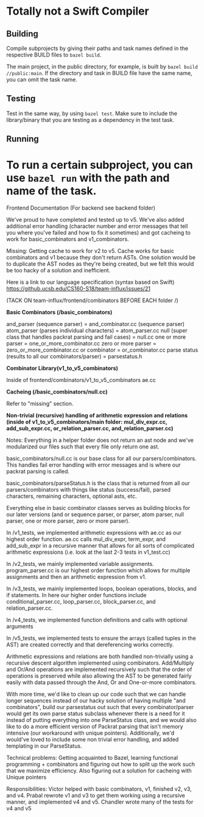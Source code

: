 
Totally not a Swift Compiler
=======================================

## Building

Compile subprojects by giving their paths and task names defined in the respective BUILD files to `bazel build`.

The main project, in the public directory, for example, is built by `bazel build //public:main`. If the directory and task in BUILD file have the same name, you can omit the task name.

## Testing

Test in the same way, by using `bazel test`. Make sure to include the library/binary that you are testing as a dependency in the test task.

## Running

To run a certain subproject, you can use `bazel run` with the path and name of the task.
=======================================

Frontend Documentation (For backend see backend folder)

We've proud to have completed and tested up to v5. We've also added additional error handling (character number and error messages that tell you where you've failed and how to fix it sometimes) and got cacheing to work for basic_combinators and v1_combinators.

Missing: Getting cache to work for v2 to v5. Cache works for basic combinators and v1 because they don't return ASTs. One solution would be to duplicate the AST nodes as they're being created, but we felt this would be too hacky of a solution and inefficient.

Here is a link to our language specification (syntax based on Swift)
https://github.ucsb.edu/CS160-S18/team-influx/issues/21


(TACK ON team-influx/frontend/combinators BEFORE EACH folder /)

**Basic Combinators (/basic_combinators)**

and_parser (sequence parser) = and_combinator.cc (sequence parser)
atom_parser (parses individual characters) = atom_parser.cc
null (super class that handles packrat parsing and fail cases) = null.cc
one or more parser = one_or_more_combinator.cc
zero or more parser = zero_or_more_combinator.cc
or combinator = or_combinator.cc
parse status (results to all our combinators/parser) = parsestatus.h 


**Combinator Library(v1_to_v5_combinators)**

Inside of frontend/combinators/v1_to_v5_combinators
ae.cc


**Cacheing (/basic_combinators/null.cc)**

Refer to "missing" section.

**Non-trivial (recursive) handling of arithmetic expression and relations (inside of v1_to_v5_combinators/main folder: mul_div_expr.cc, add_sub_expr.cc, or_relation_parser.cc, and_relation_parser.cc)**


Notes:
Everything in a helper folder does not return an ast node and we've modularized our files such that every file only return one ast.

basic_combinators/null.cc is our base class for all our parsers/combinators. This handles fail error handling with error messages and is where our packrat parsing is called.

basic_combinators/parseStatus.h is the class that is returned from all our parsers/combinators with things like status (success/fail), parsed characters, remaining characters, optional asts, etc. 

Everything else in basic combinator classes serves as building blocks for our later versions (and or sequence parser, or parser, atom parser, null parser, one or more parser, zero or more parser). 

In /v1_tests, we implemented arithmetic expressions with ae.cc as our highest order function. ae.cc calls mul_div_expr, term_expr, and add_sub_expr in a recursive manner that allows for all sorts of complicated arithmetic expressions (i.e. look at the last 2-3 tests in v1_test.cc)

In /v2_tests, we mainly implemented variable assignments. program_parser.cc is our highest order function which allows for multiple assignments and then an arithmetic expression from v1.

In /v3_tests, we mainly implemented loops, boolean operations, blocks, and if statements. In here our higher order functions include conditional_parser.cc, loop_parser.cc, block_parser.cc, and relation_parser.cc. 

In /v4_tests, we implemented function definitions and calls with optional arguments

In /v5_tests, we implemented tests to ensure the arrays (called tuples in the AST) are created correctly and that dereferencing works correctly.

Arithmetic expressions and relations are both handled non-trivially using a recursive descent algorithm implemented using combinators. Add/Multiply and Or/And operations are implemented recursively such that the order of operations is preserved while also allowing the AST to be generated fairly easily with data passed through the And, Or and One-or-more combinators.


With more time, we'd like to clean up our code such that we can handle longer sequences instead of our hacky solution of having multiple "and combinators", build our parsestatus out such that every combinator/parser would get its own parse status subclass whenever there is a need for it instead of putting everything into one ParseStatus class, and we would also like to do a more efficient version of Packrat parsing that isn't memory intensive (our workaround with unique pointers). Additionally, we'd would've loved to include some non trivial error handling, and added templating in our ParseStatus. 


Technical problems: Getting acquainted to Bazel, learning functional programming + combinators and figuring out how to split up the work such that we maximize efficiency. Also figuring out a solution for cacheing with Unique pointers


Responsibilities:
Victor helped with basic combinators, v1, finished v2, v3, and v4.
Prabal rewrote v1 and v3 to get them working using a recursive manner, and implemented v4 and v5.
Chandler wrote many of the tests for v4 and v5

